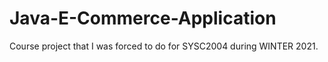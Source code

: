 # Java-E-Commerce-Application
Course project that I was forced to do for SYSC2004 during WINTER 2021.
